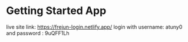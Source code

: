 # Getting Started App

live site link: https://frejun-login.netlify.app/
login with username: atuny0 and password : 9uQFF1Lh



